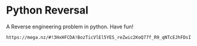 # Python Reversal

A Reverse engineering problem in python. Have fun!

`https://mega.nz/#!3HxHFCDA!BozTicVlEl5YES_reZwic2KoQ77f_R9_qNTcEJhFDsI`

